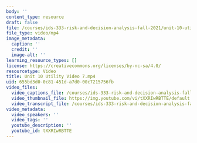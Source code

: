 ```yaml
---
body: ''
content_type: resource
draft: false
file: /courses/ids-333-risk-and-decision-analysis-fall-2021/unit-10-utility-video-7_360p_16_9.mp4
file_type: video/mp4
image_metadata:
  caption: ''
  credit: ''
  image-alt: ''
learning_resource_types: []
license: https://creativecommons.org/licenses/by-nc-sa/4.0/
resourcetype: Video
title: Unit 10 Utility Video 7.mp4
uid: 655bd3d0-0c81-451d-a7d0-00c7215756fb
video_files:
  video_captions_file: /courses/ids-333-risk-and-decision-analysis-fall-2021/10sgL4Vw-D0VqDdi0axK-AiWfq3mdECNR_transcript.webvtt
  video_thumbnail_file: https://img.youtube.com/vi/tXXRIwRBTTE/default.jpg
  video_transcript_file: /courses/ids-333-risk-and-decision-analysis-fall-2021/10sgL4Vw-D0VqDdi0axK-AiWfq3mdECNR_transcript.pdf
video_metadata:
  video_speakers: ''
  video_tags: ''
  youtube_description: ''
  youtube_id: tXXRIwRBTTE
---
```

